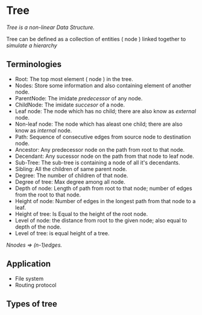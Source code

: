 # Tree

*Tree is a non-linear Data Structure.*

Tree can be defined as a collection of entities ( node ) linked together to *simulate a hierarchy*

## Terminologies

- Root: The top most element ( node ) in the tree.
- Nodes: Store some information and also containing element of another node.
- ParentNode: The imidate *predecessor* of any node.
- ChildNode: The imidate *succesor* of a node.
- Leaf node: The node which has no child; there are also know as *external* node.
- Non-leaf node: The node which has aleast one child; there are also know as *internal* node.
- Path: Sequence of consecutive edges from source node to destination node.
- Ancestor: Any predecessor node on the path from root to that node.
- Decendant: Any sucessor node on the path from that node to leaf node.
- Sub-Tree: The sub-tree is containing a node of all it's decendants.
- Sibling: All the children of same parent node.
- Degree: The number of children of that node.
- Degree of tree: Max degree among all node.
- Depth of node: Length of path from root to that node; number of edges from the root to that node.
- Height of node: Number of edges in the longest path from that node to a leaf.
- Height of tree: Is Equal to the height of the root node.
- Level of node: the distance from root to the given node; also equal to depth of the node.
- Level of tree: is equal height of a tree.

*Nnodes => (n-1)edges.*

## Application

- File system
- Routing protocol

## Types of tree
